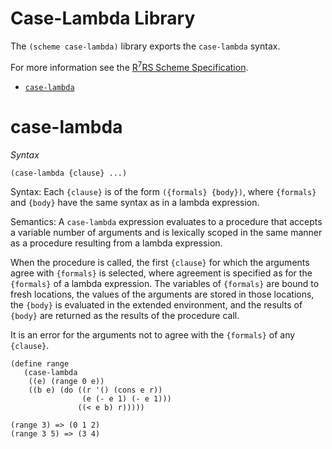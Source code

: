 # Case-Lambda Library

The `(scheme case-lambda)` library exports the `case-lambda` syntax.

For more information see the [R<sup>7</sup>RS Scheme Specification](../../r7rs.pdf).

- [`case-lambda`](#case-lambda)

# case-lambda

*Syntax*

    (case-lambda {clause} ...)

Syntax: Each `{clause}` is of the form `({formals} {body})`, where `{formals}` and `{body}` have the same syntax as in a lambda expression.

Semantics: A `case-lambda` expression evaluates to a procedure that accepts a variable number of arguments and is lexically scoped in the same manner as a procedure resulting from a lambda expression.

When the procedure is called, the first `{clause}` for which the arguments agree with `{formals}` is selected, where agreement is specified as for the `{formals}` of a lambda expression. The variables of `{formals}` are bound to fresh locations, the values of the arguments are stored in those locations, the `{body}` is evaluated in the extended environment, and the results of `{body}` are returned as the results of the procedure call.

It is an error for the arguments not to agree with the `{formals}` of any `{clause}`.

    (define range
       (case-lambda
        ((e) (range 0 e))
        ((b e) (do ((r '() (cons e r))
                    (e (- e 1) (- e 1)))
                   ((< e b) r)))))

    (range 3) => (0 1 2)
    (range 3 5) => (3 4)
